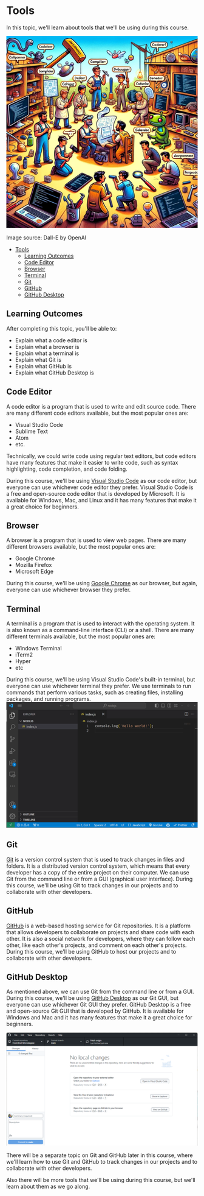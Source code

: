 # Tools

In this topic, we'll learn about tools that we'll be using during this course.

![Tools](Software-Development-Tools.webp)

Image source: Dall-E by OpenAI

- [Tools](#tools)
  - [Learning Outcomes](#learning-outcomes)
  - [Code Editor](#code-editor)
  - [Browser](#browser)
  - [Terminal](#terminal)
  - [Git](#git)
  - [GitHub](#github)
  - [GitHub Desktop](#github-desktop)

## Learning Outcomes

After completing this topic, you'll be able to:

- Explain what a code editor is
- Explain what a browser is
- Explain what a terminal is
- Explain what Git is
- Explain what GitHub is
- Explain what GitHub Desktop is

## Code Editor

A code editor is a program that is used to write and edit source code. There are many different code editors available, but the most popular ones are:

- Visual Studio Code
- Sublime Text
- Atom
- etc.

Technically, we could write code using regular text editors, but code editors have many features that make it easier to write code, such as syntax highlighting, code completion, and code folding.

During this course, we'll be using [Visual Studio Code](https://code.visualstudio.com/) as our code editor, but everyone can use whichever code editor they prefer. Visual Studio Code is a free and open-source code editor that is developed by Microsoft. It is available for Windows, Mac, and Linux and it has many features that make it a great choice for beginners.

## Browser

A browser is a program that is used to view web pages. There are many different browsers available, but the most popular ones are:

- Google Chrome
- Mozilla Firefox
- Microsoft Edge

During this course, we'll be using [Google Chrome](https://www.google.com/chrome/) as our browser, but again, everyone can use whichever browser they prefer.

## Terminal

A terminal is a program that is used to interact with the operating system. It is also known as a command-line interface (CLI) or a shell. There are many different terminals available, but the most popular ones are:

- Windows Terminal
- iTerm2
- Hyper
- etc

During this course, we'll be using Visual Studio Code's built-in terminal, but everyone can use whichever terminal they prefer. We use terminals to run commands that perform various tasks, such as creating files, installing packages, and running programs.
![Running Node](../NodeJS/RunningNode.gif)

## Git

[Git](https://git-scm.com/) is a version control system that is used to track changes in files and folders. It is a distributed version control system, which means that every developer has a copy of the entire project on their computer. We can use Git from the command line or from a GUI (graphical user interface).
During this course, we'll be using Git to track changes in our projects and to collaborate with other developers.

## GitHub

[GitHub](https://www.github.com) is a web-based hosting service for Git repositories. It is a platform that allows developers to collaborate on projects and share code with each other. It is also a social network for developers, where they can follow each other, like each other's projects, and comment on each other's projects. During this course, we'll be using GitHub to host our projects and to collaborate with other developers.

## GitHub Desktop

As mentioned above, we can use Git from the command line or from a GUI. During this course, we'll be using [GitHub Desktop](https://desktop.github.com/) as our Git GUI, but everyone can use whichever Git GUI they prefer. GitHub Desktop is a free and open-source Git GUI that is developed by GitHub. It is available for Windows and Mac and it has many features that make it a great choice for beginners.

![Github Desktop](GithubDesktop.png)

There will be a separate topic on Git and GitHub later in this course, where we'll learn how to use Git and GitHub to track changes in our projects and to collaborate with other developers.

Also there will be more tools that we'll be using during this course, but we'll learn about them as we go along.
